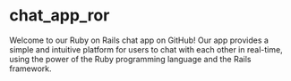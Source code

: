 # chat_app_ror
Welcome to our Ruby on Rails chat app on GitHub! Our app provides a simple and intuitive platform for users to chat with each other in real-time, using the power of the Ruby programming language and the Rails framework.
